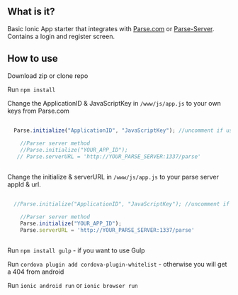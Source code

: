 ## What is it?

Basic Ionic App starter that integrates with [Parse.com](http://parse.com) or [Parse-Server](https://github.com/ParsePlatform/parse-server). Contains a login and register screen.

## How to use

Download zip or clone repo

Run `npm install`

Change the ApplicationID & JavaScriptKey in `/www/js/app.js` to your own keys from Parse.com 

```js
  
  Parse.initialize("ApplicationID", "JavaScriptKey"); //uncomment if using old parse servers.
   
    //Parser server method
    //Parse.initialize("YOUR_APP_ID");
   // Parse.serverURL = 'http://YOUR_PARSE_SERVER:1337/parse'
   
```

Change the initialize & serverURL in `/www/js/app.js` to your parse server appId & url.

```js
  
  //Parse.initialize("ApplicationID", "JavaScriptKey"); //uncomment if using old parse servers.
   
    //Parser server method
    Parse.initialize("YOUR_APP_ID");
    Parse.serverURL = 'http://YOUR_PARSE_SERVER:1337/parse'
   
```



Run `npm install gulp` - if you want to use Gulp

Run `cordova plugin add cordova-plugin-whitelist` - otherwise you will get a 404 from android

Run `ionic android run` or `ionic browser run`
